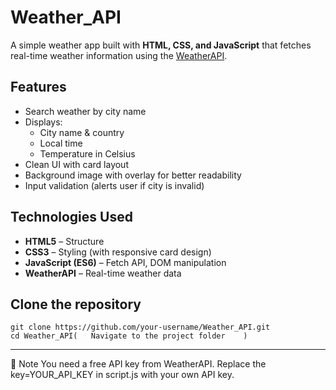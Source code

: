 # Weather_API

A simple weather app built with **HTML, CSS, and JavaScript** that fetches real-time weather information using the [WeatherAPI](https://www.weatherapi.com/).

## Features
- Search weather by city name
- Displays:
  - City name & country
  - Local time
  - Temperature in Celsius
- Clean UI with card layout
- Background image with overlay for better readability
- Input validation (alerts user if city is invalid)

## Technologies Used
- **HTML5** – Structure
- **CSS3** – Styling (with responsive card design)
- **JavaScript (ES6)** – Fetch API, DOM manipulation
- **WeatherAPI** – Real-time weather data
## Clone the repository
   ```
   git clone https://github.com/your-username/Weather_API.git
   cd Weather_API(   Navigate to the project folder    )
   ```
-------------------------------------------------------------------------------------------------------------------------
📌 Note
You need a free API key from WeatherAPI.
Replace the key=YOUR_API_KEY in script.js with your own API key.
   
